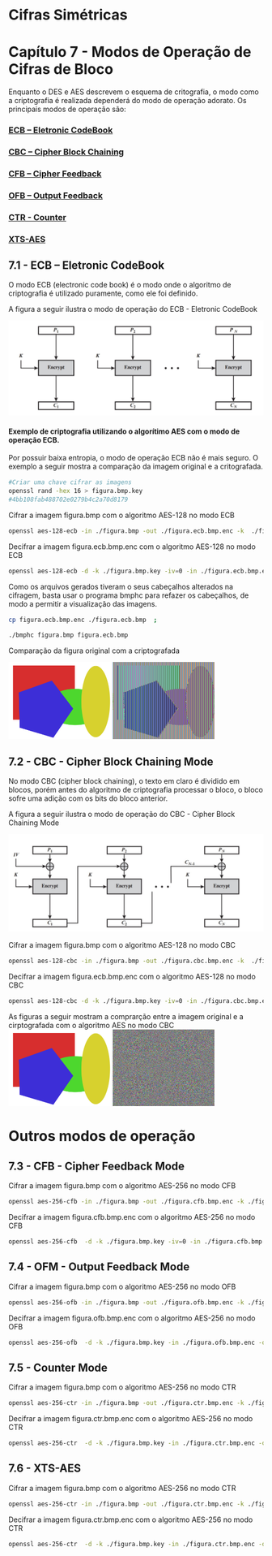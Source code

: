 # Cifras Simétricas

# Capítulo 7 - Modos de Operação de Cifras de Bloco

Enquanto o DES e AES descrevem o esquema de critografia, o modo como a criptografia é realizada dependerá do modo de operação adorato. 
Os principais modos de operação são:

### [ECB – Eletronic CodeBook](#71---ecb--eletronic-codebook)
### [CBC – Cipher Block Chaining](#72---cbc---cipher-block-chaining-mode)
### [CFB – Cipher Feedback](#73---cfb---cipher-feedback-mode)
### [OFB – Output Feedback](#74---ofm---output-feedback-mode)
### [CTR - Counter](#75---counter-mode)
### [XTS-AES ](#76---xts-aes)

## 7.1 - ECB – Eletronic CodeBook

O modo ECB (electronic code book) é o modo onde o algoritmo de criptografia é utilizado puramente, como ele foi definido.


A figura a seguir ilustra o modo de operação do ECB - Eletronic CodeBook

![image](./ECB.jpg)

#### Exemplo de criptografia utilizando o algorítimo AES com o modo de operação ECB.

Por possuir baixa entropia, o modo de operação ECB não é mais seguro.
O exemplo a seguir mostra a comparação da imagem original e a critografada.

```sh
#Criar uma chave cifrar as imagens
openssl rand -hex 16 > figura.bmp.key
#4bb108fab488702e0279b4c2a70d8179
```

Cifrar a imagem figura.bmp com o algoritmo AES-128 no modo ECB
```sh
openssl aes-128-ecb -in ./figura.bmp -out ./figura.ecb.bmp.enc -k  ./figura.bmp.key -iv=0
```

Decifrar a imagem figura.ecb.bmp.enc com o algoritmo AES-128 no modo ECB
```sh
openssl aes-128-ecb -d -k ./figura.bmp.key -iv=0 -in ./figura.ecb.bmp.enc -out ./figura.ecb.dec.bmp
```

Como os arquivos gerados tiveram o seus cabeçalhos alterados na cifragem, basta usar o programa bmphc para refazer os cabeçalhos, de modo a permitir a visualização das imagens.

```sh
cp figura.ecb.bmp.enc ./figura.ecb.bmp  ;
```

```sh
./bmphc figura.bmp figura.ecb.bmp
```

Comparação da figura original com a criptografada

<img src="./figura.bmp" width="40%" height="80%"> <img src="./figura.ecb.bmp" width="40%">


## 7.2 - CBC - Cipher Block Chaining Mode

No modo CBC (cipher block chaining), o texto em claro é dividido em blocos, porém antes do algoritmo de criptografia processar o bloco, o bloco sofre uma adição com  os bits do bloco anterior.

A figura a seguir ilustra o modo de operação do CBC - Cipher Block Chaining Mode

![image](./CBC.jpg)

Cifrar a imagem figura.bmp com o algoritmo AES-128 no modo CBC
```sh
openssl aes-128-cbc -in ./figura.bmp -out ./figura.cbc.bmp.enc -k  ./figura.bmp.key -iv=0
```

Decifrar a imagem figura.ecb.bmp.enc com o algoritmo AES-128 no modo CBC
```sh
openssl aes-128-cbc -d -k ./figura.bmp.key -iv=0 -in ./figura.cbc.bmp.enc -out ./figura.cbc.dec.bmp
```

As figuras a seguir mostram a comprarção entre a imagem original e a cirptografada com o algoritmo AES no modo CBC
<img src="./figura.bmp" width="40%" height="80%"> <img src="./figura.cbc.bmp" width="40%">


# Outros modos de operação
## 7.3 - CFB - Cipher Feedback Mode

Cifrar a imagem figura.bmp com o algoritmo AES-256 no modo CFB
```sh
openssl aes-256-cfb -in ./figura.bmp -out ./figura.cfb.bmp.enc -k ./figura.bmp.key -iv=0
```

Decifrar a imagem figura.cfb.bmp.enc com o algoritmo AES-256 no modo CFB
```sh
openssl aes-256-cfb  -d -k ./figura.bmp.key -iv=0 -in ./figura.cfb.bmp.enc -out ./figura.cfb.dec.bmp
```

## 7.4 - OFM - Output Feedback Mode

Cifrar a imagem figura.bmp com o algoritmo AES-256 no modo OFB
```sh
openssl aes-256-ofb -in ./figura.bmp -out ./figura.ofb.bmp.enc -k ./figura.bmp.key
```

Decifrar a imagem figura.ofb.bmp.enc com o algoritmo AES-256 no modo OFB
```sh
openssl aes-256-ofb  -d -k ./figura.bmp.key -in ./figura.ofb.bmp.enc -out ./figura.ofb.dec.bmp
```

## 7.5 - Counter Mode

Cifrar a imagem figura.bmp com o algoritmo AES-256 no modo CTR
```sh
openssl aes-256-ctr -in ./figura.bmp -out ./figura.ctr.bmp.enc -k ./figura.bmp.key
```

Decifrar a imagem figura.ctr.bmp.enc com o algoritmo AES-256 no modo CTR
```sh
openssl aes-256-ctr  -d -k ./figura.bmp.key -in ./figura.ctr.bmp.enc -out ./figura.ctr.dec.bmp
```

## 7.6 - XTS-AES 

Cifrar a imagem figura.bmp com o algoritmo AES-256 no modo CTR
```sh
openssl aes-256-ctr -in ./figura.bmp -out ./figura.ctr.bmp.enc -k ./figura.bmp.key
```

Decifrar a imagem figura.ctr.bmp.enc com o algoritmo AES-256 no modo CTR
```sh
openssl aes-256-ctr  -d -k ./figura.bmp.key -in ./figura.ctr.bmp.enc -out ./figura.ctr.dec.bmp
```